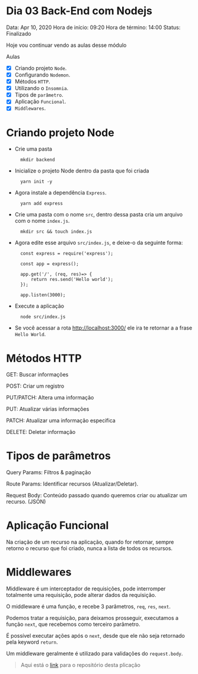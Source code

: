 # Dia 03 Back-End com Nodejs

Data: Apr 10, 2020
Hora de início: 09:20
Hora de término: 14:00
Status: Finalizado

Hoje vou continuar vendo as aulas desse módulo

Aulas

- [x] Criando projeto `Node`.
- [x] Configurando `Nodemon`.
- [x] Métodos `HTTP`.
- [x] Utilizando o `Insomnia`.
- [x] Tipos de `parâmetro`.
- [x] Aplicação `Funcional`.
- [x] `Middlewares`.

# Criando projeto Node

- Crie uma pasta

        mkdir backend

- Inicialize o projeto Node dentro da pasta que foi criada

        yarn init -y

- Agora instale a dependência `Express`.

        yarn add express

- Crie uma pasta com o nome `src`, dentro dessa pasta cria um arquivo com o nome `index.js`.

        mkdir src && touch index.js

- Agora edite esse arquivo `src/index.js`, e deixe-o da seguinte forma:

        const express = require('express');

        const app = express();

        app.get('/', (req, res)=> {
        	return res.send('Hello world');
        });

        app.listen(3000);

- Execute a aplicação

        node src/index.js

- Se você acessar a rota [http://localhost:3000/](http://localhost:3000) ele ira te retornar a a frase `Hello World`.

# Métodos HTTP

GET: Buscar informações

POST: Criar um registro

PUT/PATCH: Altera uma informação

PUT: Atualizar várias informações

PATCH: Atualizar uma informação especifica

DELETE: Deletar informação

# Tipos de parâmetros

Query Params: Filtros & paginação

Route Params: Identificar recursos (Atualizar/Deletar).

Request Body: Conteúdo passado quando queremos criar ou atualizar um recurso. (JSON)

# Aplicação Funcional

Na criação de um recurso na aplicação, quando for retornar, sempre retorno o recurso que foi criado, nunca a lista de todos os recursos.

# Middlewares

Middleware é um interceptador de requisições, pode interromper totalmente uma requisição, pode alterar dados da requisição.

O middleware é uma função, e recebe 3 parâmetros, `req`, `res`, `next`.

Podemos tratar a requisição, para deixamos prosseguir, executamos a função `next`, que recebemos como terceiro parâmetro.

É possível executar ações após o `next`, desde que ele não seja retornado pela keyword `return`.

Um middleware geralmente é utilizado para validações do `request.body`.

> Aqui está o [link](https://github.com/DanPHP7/01-aula-conceitos-nodejs) para o repositório desta plicação
